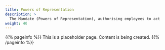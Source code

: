 ```yaml
---
title: Powers of Representation
description: >
  The Mandate (Powers of Representation), authorising employees to act on behalf of the company.
weight: 40
---
```


{{% pageinfo %}}
This is a placeholder page. Content is being created.
{{% /pageinfo %}}

